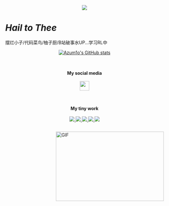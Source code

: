 <p align="center">
<img src="https://capsule-render.vercel.app/api?type=waving&color=timeGradient&height=300&&section=header&text=Ciallo～✨&fontSize=90&fontAlign=50&fontAlignY=30&desc=💖&descAlign=50&descSize=30&descAlignY=60&animation=twinkling" />
</p>

# *Hail to Thee*  

摆烂小子/代码菜鸟/柚子厨/B站破事水UP...学习RL中
<br>

<div align="center">
    <a href="https://github.com/anuraghazra/github-readme-stats">
        <img src="https://github-readme-stats.vercel.app/api?username=Azum1o" alt="Azum1o's GitHub stats">
    </a>
</div>

<p align="center">
<br><br>
<strong>My social media</strong>
<br><br>
<a href="https://space.bilibili.com/177644749" target="_blank" alt="Bilibili" title="Bilibili">
    <img src="https://user-images.githubusercontent.com/29084184/166415345-91925d37-c66f-448f-8d75-c8355fe0b692.png" width="30px"/>
  </a>
</p>

<p align="center">
<br><br>
<strong>My tiny work</strong>
<br><br>
<a href="https://github.com/Azum1o">
    <img src="https://badges.strrl.dev/visits/Azum1o/Azum1o?style=flat-square&color=black&logo=github">
  </a>
  <a href="https://github.com/Azum1o">
    <img src="https://badges.strrl.dev/years/Azum1o?style=flat-square&color=black&logo=github">
  </a>
  <a href="https://github.com/Azum1o?tab=repositories">
    <img src="https://badges.strrl.dev/repos/Azum1o?style=flat-square&color=black&logo=github">
  </a>
  <a href="https://gist.github.com/Azum1o">
    <img src="https://badges.strrl.dev/gists/Azum1o?style=flat-square&color=black&logo=github">
  </a>
  <a href="https://github.com/Azum1o">
    <img src="https://badges.strrl.dev/commits/monthly/Azum1o?style=flat-square&color=black&logo=github">
  </a>
</p>
 
<h2></h2>
 
<img align="right" alt="GIF" src="OctoCharmve/code.gif" width="343" height="220" title="Do what you like, and do it best!"> &nbsp;&nbsp;&nbsp;&nbsp;

<!--
**Azum1o/Azum1o** is a ✨ _special_ ✨ repository because its `README.md` (this file) appears on your GitHub profile.


